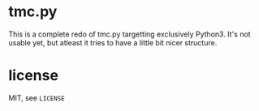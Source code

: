 tmc.py
======

This is a complete redo of tmc.py targetting exclusively Python3. It's not usable
yet, but atleast it tries to have a little bit nicer structure.

license
=======

MIT, see `LICENSE`
